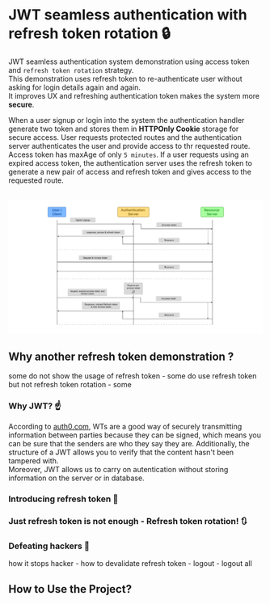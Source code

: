 # JWT seamless authentication with refresh token rotation :lock:

JWT seamless authentication system demonstration using access token and `refresh token rotation` strategy. <br/>
This demonstration uses refresh token to re-authenticate user without asking for login details again and again. <br/>
It improves UX and refreshing authentication token makes the system more **secure**.

When a user signup or login into the system the authentication handler generate two token and stores them in **HTTPOnly Cookie** storage for secure access. User requests protected routes and the authentication server authenticates the user and provide access to thr requested route. <br/>
Access token has maxAge of only `5 minutes`. If a user requests using an expired access token, the authentication server uses the refresh token to generate a new pair of access and refresh token and gives access to the requested route.
<br/> <br/>

![JWT authentication journey](/public/images/jwt_auth_flow.jpg)

## Why another refresh token demonstration ?

some do not show the usage of refresh token - some do use refresh token but not refresh token rotation - some

### Why JWT? :point_up:

According to [auth0.com](https://auth0.com/docs/secure/tokens/json-web-tokens), WTs are a good way of securely transmitting information between parties because they can be signed, which means you can be sure that the senders are who they say they are. Additionally, the structure of a JWT allows you to verify that the content hasn't been tampered with. <br/>
Moreover, JWT allows us to carry on autentication without storing information on the server or in database.

### Introducing refresh token :key:

### Just refresh token is not enough - Refresh token rotation! :arrows_clockwise:

### Defeating hackers :imp:

how it stops hacker - how to devalidate refresh token - logout - logout all

## How to Use the Project?
